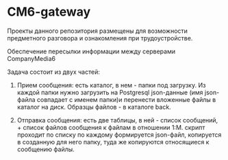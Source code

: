 # CM6-gateway
Проекты данного репозитория размещены для возможности предметного разговора и ознакомления при трудоустройстве.

Обеспечение пересылки информации между серверами CompanyMedia6

Задача состоит из двух частей:
1) Прием сообщения: есть каталог, в нем - папки под загрузку. Из каждой папки нужно загрузить на Postgresql json-данные 
(имя json-файла совпадает с именем папки)и перенести вложенные файлы в каталог на диск. Образцы файлов - в каталоге back.

2) Отправка сообщения: есть две таблицы, в ней - список сообщений, + список файлов сообщения к файлам в отношении 1:M. 
скрипт проходит по списку по каждому формируется json-файл, копируется в созданную для него папку, туда же копируются 
относящиеся к сообщению файлы.


